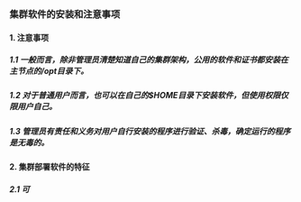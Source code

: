 ### 集群软件的安装和注意事项

#### 1. 注意事项

##### 1.1 一般而言，除非管理员清楚知道自己的集群架构，公用的软件和证书都安装在主节点的/opt目录下。

##### 1.2 对于普通用户而言，也可以在自己的$HOME目录下安装软件，但使用权限仅限用户自己。

##### 1.3 管理员有责任和义务对用户自行安装的程序进行验证、杀毒，确定运行的程序是无毒的。

#### 2. 集群部署软件的特征

##### 2.1 可

